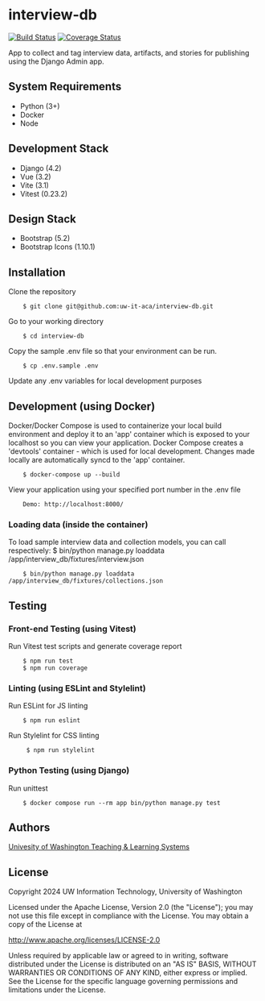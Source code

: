 # interview-db

[![Build Status](https://github.com/uw-it-aca/interview-db/workflows/Build%2C%20Test%20and%20Deploy/badge.svg?branch=main)](https://github.com/uw-it-aca/interview-db/actions)
[![Coverage Status](https://coveralls.io/repos/github/uw-it-aca/interview-db/badge.svg?branch=main)](https://coveralls.io/github/uw-it-aca/interview-db?branch=main)


App to collect and tag interview data, artifacts, and stories for publishing using the Django Admin app.

## System Requirements

- Python (3+)
- Docker
- Node

## Development Stack

- Django (4.2)
- Vue (3.2)
- Vite (3.1)
- Vitest (0.23.2)

## Design Stack

- Bootstrap (5.2)
- Bootstrap Icons (1.10.1)

## Installation

Clone the repository

        $ git clone git@github.com:uw-it-aca/interview-db.git

Go to your working directory

        $ cd interview-db

Copy the sample .env file so that your environment can be run.

        $ cp .env.sample .env

Update any .env variables for local development purposes

## Development (using Docker)

Docker/Docker Compose is used to containerize your local build environment and deploy it to an 'app' container which is exposed to your localhost so you can view your application. Docker Compose creates a 'devtools' container - which is used for local development. Changes made locally are automatically syncd to the 'app' container.

        $ docker-compose up --build

View your application using your specified port number in the .env file

        Demo: http://localhost:8000/

### Loading data (inside the container)
To load sample interview data and collection models, you can call respectively:
        $ bin/python manage.py loaddata /app/interview_db/fixtures/interview.json

        $ bin/python manage.py loaddata /app/interview_db/fixtures/collections.json

## Testing

### Front-end Testing (using Vitest)

Run Vitest test scripts and generate coverage report

        $ npm run test
        $ npm run coverage

### Linting (using ESLint and Stylelint)

Run ESLint for JS linting

        $ npm run eslint

Run Stylelint for CSS linting

         $ npm run stylelint

### Python Testing (using Django)

Run unittest

        $ docker compose run --rm app bin/python manage.py test

## Authors

[Univesity of Washington Teaching & Learning Systems](https://github.com/uw-it-aca)

## License

Copyright 2024 UW Information Technology, University of Washington

Licensed under the Apache License, Version 2.0 (the "License"); you may not use this file except in compliance with the License. You may obtain a copy of the License at

<http://www.apache.org/licenses/LICENSE-2.0>

Unless required by applicable law or agreed to in writing, software distributed under the License is distributed on an "AS IS" BASIS, WITHOUT WARRANTIES OR CONDITIONS OF ANY KIND, either express or implied. See the License for the specific language governing permissions and limitations under the License.
